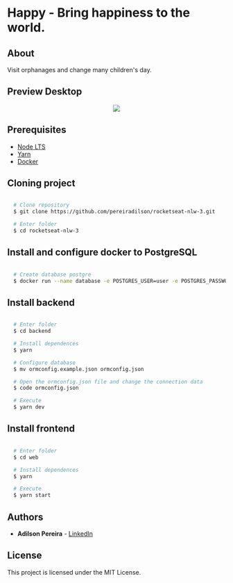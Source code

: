 # Happy - Bring happiness to the world.

## About

Visit orphanages and change many children's day.

## Preview Desktop

<div align="center">
  <img src="https://ik.imagekit.io/rlpwchithd/Screen_Shot_2020-10-12_at_16.21.23_UMylHBNQi.png">
</div>

## Prerequisites

- [Node LTS](https://nodejs.org/en/)
- [Yarn](https://classic.yarnpkg.com/pt-BR/)
- [Docker](https://docs.docker.com/get-docker/)

## Cloning project

```bash

  # Clone repository
  $ git clone https://github.com/pereiradilson/rocketseat-nlw-3.git

  # Enter folder
  $ cd rocketseat-nlw-3

```

## Install and configure docker to PostgreSQL

```bash

  # Create database postgre
  $ docker run --name database -e POSTGRES_USER=user -e POSTGRES_PASSWORD=password -p 5432:5432 bitnami/postgresql:latest

```

## Install backend

```bash

  # Enter folder
  $ cd backend

  # Install dependences
  $ yarn

  # Configure database
  $ mv ormconfig.example.json ormconfig.json

  # Open the ormconfig.json file and change the connection data
  $ code ormconfig.json

  # Execute
  $ yarn dev

```

## Install frontend

```bash

  # Enter folder
  $ cd web

  # Install dependences
  $ yarn

  # Execute
  $ yarn start

```

## Authors

- **Adilson Pereira** - [LinkedIn](https://www.linkedin.com/in/pereiradilson/)

## License

This project is licensed under the MIT License.
